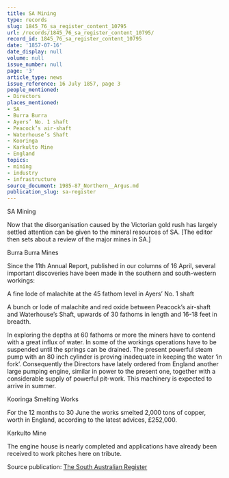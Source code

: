 ```yaml
---
title: SA Mining
type: records
slug: 1845_76_sa_register_content_10795
url: /records/1845_76_sa_register_content_10795/
record_id: 1845_76_sa_register_content_10795
date: '1857-07-16'
date_display: null
volume: null
issue_number: null
page: '3'
article_type: news
issue_reference: 16 July 1857, page 3
people_mentioned:
- Directors
places_mentioned:
- SA
- Burra Burra
- Ayers’ No. 1 shaft
- Peacock’s air-shaft
- Waterhouse’s Shaft
- Kooringa
- Karkulto Mine
- England
topics:
- mining
- industry
- infrastructure
source_document: 1985-87_Northern__Argus.md
publication_slug: sa-register
---
```


SA Mining

Now that the disorganisation caused by the Victorian gold rush has largely settled attention can be given to the mineral resources of SA.  [The editor then sets about a review of the major mines in SA.]

Burra Burra Mines

Since the 11th Annual Report, published in our columns of 16 April, several important discoveries have been made in the southern and south-western workings:

A fine lode of malachite at the 45 fathom level in Ayers’ No. 1 shaft

A bunch or lode of malachite and red oxide between Peacock’s air-shaft and Waterhouse’s Shaft, upwards of 30 fathoms in length and 16-18 feet in breadth.

In exploring the depths at 60 fathoms or more the miners have to contend with a great influx of water.  In some of the workings operations have to be suspended until the springs can be drained.  The present powerful steam pump with an 80 inch cylinder is proving inadequate in keeping the water ‘in fork’.  Consequently the Directors have lately ordered from England another large pumping engine, similar in power to the present one, together with a considerable supply of powerful pit-work.  This machinery is expected to arrive in summer.

Kooringa Smelting Works

For the 12 months to 30 June the works smelted 2,000 tons of copper, worth in England, according to the latest advices, £252,000.

Karkulto Mine

The engine house is nearly completed and applications have already been received to work pitches here on tribute.

Source publication: [The South Australian Register](/publications/sa-register/)
